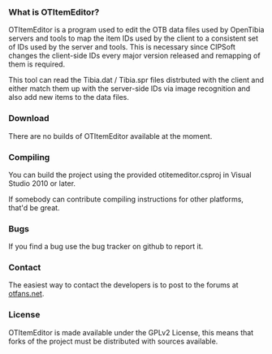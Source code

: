 ### What is OTItemEditor?

OTItemEditor is a program used to edit the OTB data files used by OpenTibia
servers and tools to map the item IDs used by the client to a consistent set of
IDs used by the server and tools. This is necessary since CIPSoft changes the
client-side IDs every major version released and remapping of them is required.

This tool can read the Tibia.dat / Tibia.spr files distrbuted with the client
and either match them up with the server-side IDs via image recognition and also
add new items to the data files.

### Download

There are no builds of OTItemEditor available at the moment.

### Compiling

You can build the project using the provided otitemeditor.csproj in Visual
Studio 2010 or later.

If somebody can contribute compiling instructions for other platforms, that'd be
great.


### Bugs

If you find a bug use the bug tracker on github to report it.

### Contact

The easiest way to contact the developers is to post to the forums at
[otfans.net](otfans.net).

### License

OTItemEditor is made available under the GPLv2 License, this means that forks
of the project must be distributed with sources available.
